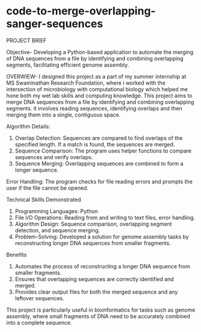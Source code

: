 # code-to-merge-overlapping-sanger-sequences
PROJECT BRIEF

Objective-
Developing a Python-based application to automate the merging of DNA sequences from a file by identifying and combining overlapping segments, facilitating efficient genome assembly.

OVERWIEW- I designed this project as a part of my summer internship at MS Swaminathan Research Foundation, where i worked with the intersection of microbiology with computational biology which helped me hone both my wet lab skills and computing knowledge. This project aims to merge DNA sequences from a file by identifying and combining overlapping segments. it involves reading sequences, identifying overlaps and then merging them into a single, contiguous space. 

Algorithm Details:
1. Overlap Detection: Sequences are compared to find overlaps of the specified length. If a match is found, the sequences are merged.
2. Sequence Comparison: The program uses helper functions to compare sequences and verify overlaps.
3. Sequence Merging: Overlapping sequences are combined to form a longer sequence.

Error Handling:
The program checks for file reading errors and prompts the user if the file cannot be opened.

Technical Skills Demonstrated
1. Programming Languages: Python
2. File I/O Operations: Reading from and writing to text files, error handling.
3. Algorithm Design: Sequence comparison, overlapping segment detection, and sequence merging.
4. Problem-Solving: Developed a solution for genome assembly tasks by reconstructing longer DNA sequences from smaller fragments.

Benefits
1. Automates the process of reconstructing a longer DNA sequence from smaller fragments.
2. Ensures that overlapping sequences are correctly identified and merged.
3. Provides clear output files for both the merged sequence and any leftover sequences.

This project is particularly useful in bioinformatics for tasks such as genome assembly, where small fragments of DNA need to be accurately combined into a complete sequence.

